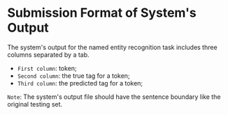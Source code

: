 # Submission Format of System's Output

The system's output for the named entity recognition task includes three columns separated by a tab.

- `First column`: token;
- `Second column`: the true tag for a token;
- `Third column`: the predicted tag for a token;

`Note`: The system's output file should have the sentence boundary like the original testing set.
